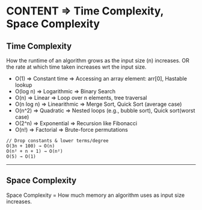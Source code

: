 # CONTENT => Time Complexity, Space Complexity

## Time Complexity

How the runtime of an algorithm grows as the input size (n) increases. OR the rate at which time taken increases wrt the input size.

- O(1)	      => Constant time	 => Accessing an array element: arr[0], Hastable lookup
- O(log n)	  => Logarithmic    =>	Binary Search
- O(n)	      => Linear	        => Loop over n elements, tree traversal
- O(n log n)	=> Linearithmic   =>	Merge Sort, Quick Sort (average case)
- O(n^2)	    => Quadratic      =>	Nested loops (e.g., bubble sort), Quick sort(worst case)
- O(2^n)	    => Exponential	   => Recursion like Fibonacci
- O(n!)	     => Factorial	     => Brute-force permutations

```
// Drop constants & lower terms/degree
O(3n + 100) → O(n)
O(n² + n + 1) → O(n²)
O(5) → O(1)
```

-----

## Space Complexity

Space Complexity = How much memory an algorithm uses as input size increases.
